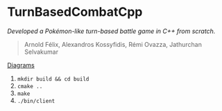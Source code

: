 # TurnBasedCombatCpp

*Developed a Pokémon-like turn-based battle game in C++ from scratch.*

> Arnold Félix, Alexandros Kossyfidis, Rémi Ovazza, Jathurchan Selvakumar

[Diagrams](https://lucid.app/lucidchart/a4832a55-a428-40f2-9299-46b032cec308/edit?beaconFlowId=120BA2691849CF02&invitationId=inv_9d927b4a-bfae-4922-ab5b-9ffb3b15f87e&page=0_0#)

1. `mkdir build && cd build`
2. `cmake ..`
3. `make`
4. `./bin/client`
